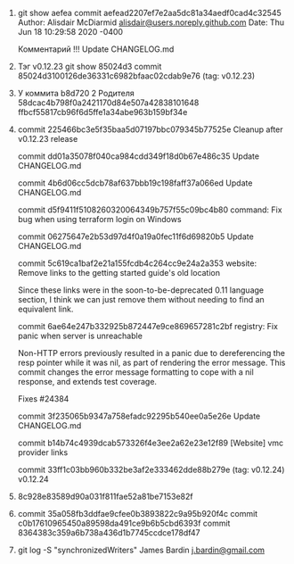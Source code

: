 1.  git show aefea
	commit aefead2207ef7e2aa5dc81a34aedf0cad4c32545
	Author: Alisdair McDiarmid <alisdair@users.noreply.github.com>
	Date:   Thu Jun 18 10:29:58 2020 -0400

	Комментарий !!!    Update CHANGELOG.md
2.  Тэг v0.12.23
	git show 85024d3
	commit 85024d3100126de36331c6982bfaac02cdab9e76 (tag: v0.12.23)
3.  У коммита b8d720 2 Родителя 
	58dcac4b798f0a2421170d84e507a42838101648
	ffbcf55817cb96f6d5ffe1a34abe963b159bf34e
4.  commit 225466bc3e5f35baa5d07197bbc079345b77525e
    Cleanup after v0.12.23 release

	commit dd01a35078f040ca984cdd349f18d0b67e486c35
    Update CHANGELOG.md

	commit 4b6d06cc5dcb78af637bbb19c198faff37a066ed
    Update CHANGELOG.md

	commit d5f9411f5108260320064349b757f55c09bc4b80
    command: Fix bug when using terraform login on Windows

	commit 06275647e2b53d97d4f0a19a0fec11f6d69820b5
    Update CHANGELOG.md

	commit 5c619ca1baf2e21a155fcdb4c264cc9e24a2a353
    website: Remove links to the getting started guide's old location

    Since these links were in the soon-to-be-deprecated 0.11 language section, I
    think we can just remove them without needing to find an equivalent link.

	commit 6ae64e247b332925b872447e9ce869657281c2bf
    registry: Fix panic when server is unreachable

    Non-HTTP errors previously resulted in a panic due to dereferencing the
    resp pointer while it was nil, as part of rendering the error message.
    This commit changes the error message formatting to cope with a nil
    response, and extends test coverage.

    Fixes #24384

	commit 3f235065b9347a758efadc92295b540ee0a5e26e
    Update CHANGELOG.md

	commit b14b74c4939dcab573326f4e3ee2a62e23e12f89
    [Website] vmc provider links

	commit 33ff1c03bb960b332be3af2e333462dde88b279e (tag: v0.12.24)
    v0.12.24

5.  8c928e83589d90a031f811fae52a81be7153e82f

6.  commit 35a058fb3ddfae9cfee0b3893822c9a95b920f4c
	commit c0b17610965450a89598da491ce9b6b5cbd6393f
	commit 8364383c359a6b738a436d1b7745ccdce178df47
7.  git log -S "synchronizedWriters"
	James Bardin <j.bardin@gmail.com>